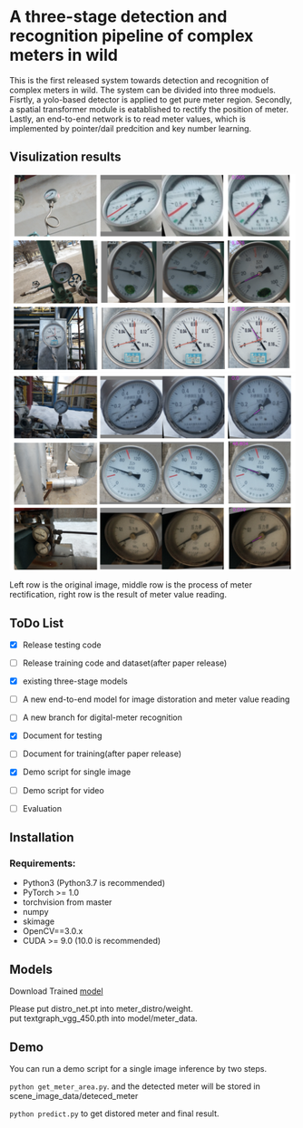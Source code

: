 # A three-stage detection and recognition pipeline of complex meters in wild
This is the first released system towards detection and recognition of complex meters in wild. The system can be divided into three moduels. Fisrtly, a yolo-based detector is applied to get pure meter region. Secondly, a spatial transformer module is eatablished to rectify the position of meter. Lastly, an end-to-end network is to read meter values, which is implemented by pointer/dail predcition and key number learning.    

## Visulization results
![](1.png)
![](2.png)

Left row is the original image, middle row is the process of meter rectification, right row is the result of meter value reading.



## ToDo List

- [x] Release testing code
- [ ] Release training code and dataset(after paper release)
- [x] existing three-stage models
- [ ] A new end-to-end model for image distoration and meter value reading
- [ ] A new branch for digital-meter recognition
- [x] Document for testing
- [ ] Document for training(after paper release)
- [x] Demo script for single image
- [ ] Demo script for video
- [ ] Evaluation


## Installation

### Requirements:
- Python3 (Python3.7 is recommended)
- PyTorch >= 1.0 
- torchvision from master
- numpy
- skimage
- OpenCV==3.0.x
- CUDA >= 9.0 (10.0 is recommended)

## Models
Download Trained [model](https://drive.google.com/drive/folders/1juFFjBz9BlJEuLc_IxFj5RUz0Z_UfO0M?usp=sharing)

Please put distro_net.pt into meter_distro/weight.  
put textgraph_vgg_450.pth into model/meter_data.

## Demo 
You can run a demo script for a single image inference by two steps.

```python get_meter_area.py```. and the detected meter will be stored in scene_image_data/deteced_meter

```python predict.py``` to get distored meter and final result.




